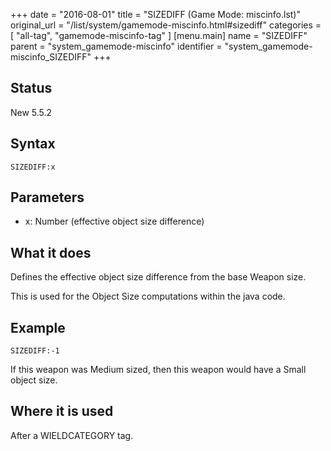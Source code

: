 +++
date = "2016-08-01"
title = "SIZEDIFF (Game Mode: miscinfo.lst)"
original_url = "/list/system/gamemode-miscinfo.html#sizediff"
categories = [ "all-tag", "gamemode-miscinfo-tag" ]
[menu.main]
    name = "SIZEDIFF"
    parent = "system_gamemode-miscinfo"
    identifier = "system_gamemode-miscinfo_SIZEDIFF"
+++

## Status

New 5.5.2

## Syntax

`SIZEDIFF:x`

## Parameters

-   x: Number (effective object size difference)



What it does
------------

Defines the effective object size difference from the base Weapon size.

This is used for the Object Size computations within the java code.

Example
-------

`SIZEDIFF:-1`

If this weapon was Medium sized, then this weapon would have a Small
object size.

Where it is used
----------------

After a WIELDCATEGORY tag.

